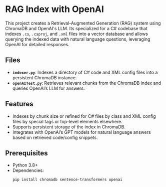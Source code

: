 # RAG Index with OpenAI

This project creates a Retrieval-Augmented Generation (RAG) system using ChromaDB and OpenAI's LLM. Its specialized for a C# codebase that indexes `.cs`, `.csproj`, and `.xml` files into a vector database and allows querying the indexed data with natural language questions, leveraging OpenAI for detailed responses.

## Files
- **`indexer.py`**: Indexes a directory of C# code and XML config files into a persistent ChromaDB instance.
- **`openAITest.py`**: Retrieves relevant chunks from the ChromaDB index and queries OpenAI’s LLM for answers.

## Features
- Indexes by chunk size or refined for C# files by class and XML config files by special tags or top-level elements elsewhere.
- Supports persistent storage of the index in ChromaDB.
- Integrates with OpenAI’s GPT models for natural language answers based on retrieved code/config snippets.

## Prerequisites
- Python 3.8+
- Dependencies:
  ```bash
  pip install chromadb sentence-transformers openai

